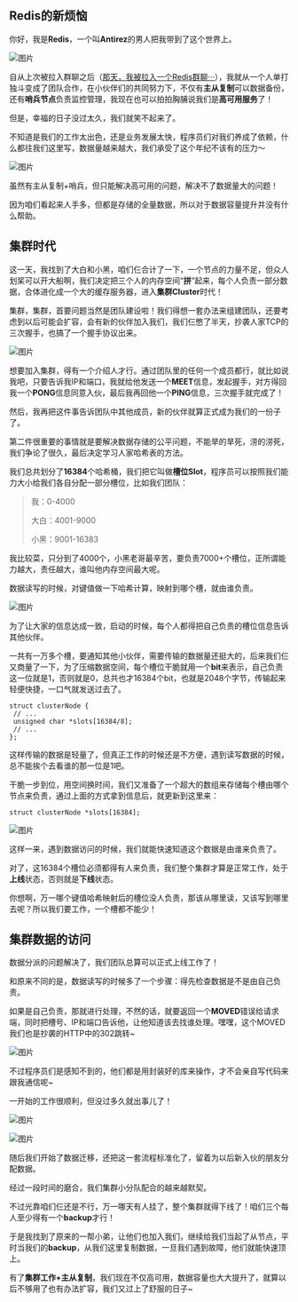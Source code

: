 ## **Redis的新烦恼**

你好，我是**Redis**，一个叫**Antirez**的男人把我带到了这个世界上。

![图片](image/640.webp)

自从上次被拉入群聊之后（[那天，我被拉入一个Redis群聊···](https://mp.weixin.qq.com/s?__biz=MzIyNjMxOTY0NA==&mid=2247487533&idx=1&sn=49b600ef7eac342dad1f5a8048361099&scene=21#wechat_redirect)），我就从一个人单打独斗变成了团队合作，在小伙伴们的共同努力下，不仅有**主从复制**可以数据备份，还有**哨兵节点**负责监控管理，我现在也可以拍拍胸脯说我们是**高可用服务**了！

但是，幸福的日子没过太久，我们就笑不起来了。

不知道是我们的工作太出色，还是业务发展太快，程序员们对我们养成了依赖，什么都往我们这里写，数据量越来越大，我们承受了这个年纪不该有的压力～

![图片](image/640-1639356452064210.webp)

虽然有主从复制+哨兵，但只能解决高可用的问题，解决不了数据量大的问题！

因为咱们看起来人手多，但都是存储的全量数据，所以对于数据容量提升并没有什么帮助。

## **集群时代**

这一天，我找到了大白和小黑，咱们仨合计了一下，一个节点的力量不足，但众人划桨可以开大船啊，我们决定把三个人的内存空间“**拼**”起来，每个人负责一部分数据，合体进化成一个大的缓存服务器，进入**集群Cluster**时代！

集群，集群，首要问题当然是团队建设啦！我们得想一套办法来组建团队，还要考虑到以后可能会扩容，会有新的伙伴加入我们，我们仨憋了半天，抄袭人家TCP的三次握手，也搞了一个握手协议出来。

![图片](image/640-1639356452064211.webp)

想要加入集群，得有一个介绍人才行。通过团队里的任何一个成员都行，就比如说我吧，只要告诉我IP和端口，我就给他发送一个**MEET**信息，发起握手，对方得回我一个**PONG**信息同意入伙，最后我再回他一个**PING**信息，三次握手就完成了！

然后，我再把这件事告诉团队中其他成员，新的伙伴就算正式成为我们的一份子了。

第二件很重要的事情就是要解决数据存储的公平问题，不能旱的旱死，涝的涝死，我们争论了很久，最后决定学习人家哈希表的方法。

我们总共划分了**16384**个哈希桶，我们把它叫做**槽位Slot**，程序员可以按照我们能力大小给我们各自分配一部分槽位，比如我们团队：

> 我：0-4000
>
> 大白：4001-9000
>
> 小黑：9001-16383

我比较菜，只分到了4000个，小黑老哥最辛苦，要负责7000+个槽位，正所谓能力越大，责任越大，谁叫他内存空间最大呢。

数据读写的时候，对键值做一下哈希计算，映射到哪个槽，就由谁负责。

![图片](image/640-1639356452064212.webp)

为了让大家的信息达成一致，启动的时候，每个人都得把自己负责的槽位信息告诉其他伙伴。

一共有一万多个槽，要通知其他小伙伴，需要传输的数据量还挺大的，后来我们仨又商量了一下，为了压缩数据空间，每个槽位干脆就用一个**bit**来表示，自己负责这一位就是1，否则就是0，总共也才16384个bit，也就是2048个字节，传输起来轻便快捷，一口气就发送过去了。

```
struct clusterNode {
 // ...
 unsigned char *slots[16384/8];
 // ...
};
```

这样传输的数据是轻量了，但真正工作的时候还是不方便，遇到读写数据的时候，总不能挨个去看谁的那一位是1吧。

干脆一步到位，用空间换时间，我们又准备了一个超大的数组来存储每个槽由哪个节点来负责，通过上面的方式拿到信息后，就更新到这里来：

```
struct clusterNode *slots[16384];
```

![图片](image/640-1639356452064213.webp)

这样一来，遇到数据访问的时候，我们就能快速知道这个数据是由谁来负责了。

对了，这16384个槽位必须都得有人来负责，我们整个集群才算是正常工作，处于**上线**状态，否则就是**下线**状态。

你想啊，万一哪个键值哈希映射后的槽位没人负责，那该从哪里读，又该写到哪里去呢？所以我们要工作，一个槽都不能少！

## **集群数据的访问**

数据分派的问题解决了，我们团队总算可以正式上线工作了！

和原来不同的是，数据读写的时候多了一个步骤：得先检查数据是不是由自己负责。

如果是自己负责，那就进行处理，不然的话，就要返回一个**MOVED**错误给请求端，同时把槽号、IP和端口告诉他，让他知道该去找谁处理。嘿嘿，这个MOVED我们也是抄袭的HTTP中的302跳转~

![图片](image/640-1639356452064214.webp)

不过程序员们是感知不到的，他们都是用封装好的库来操作，才不会亲自写代码来跟我通信呢~

一开始的工作很顺利，但没过多久就出事儿了！

![图片](image/640-1639356452065215.webp)

![图片](image/640-1639356452065216.webp)

随后我们开始了数据迁移，还把这一套流程标准化了，留着为以后新入伙的朋友分配数据。

经过一段时间的磨合，我们集群小分队配合的越来越默契。

不过光靠咱们仨还是不行，万一哪天有人挂了，整个集群就得下线了！咱们三个每人至少得有一个**backup**才行！

于是我找到了原来的一帮小弟，让他们也加入我们，继续给我们当起了从节点，平时当我们的**backup**，从我们这里复制数据，一旦我们遇到故障，他们就能快速顶上。

有了**集群工作+主从复制**，我们现在不仅高可用，数据容量也大大提升了，就算以后不够用了也有办法扩容，我们又过上了舒服的日子~